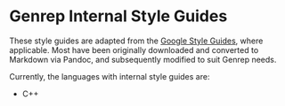 # Genrep Internal Style Guides

These style guides are adapted from the [Google Style
Guides](https://google.github.io/styleguide/), where applicable. Most have been
originally downloaded and converted to Markdown via Pandoc, and subsequently
modified to suit Genrep needs.

Currently, the languages with internal style guides are:

- C++


